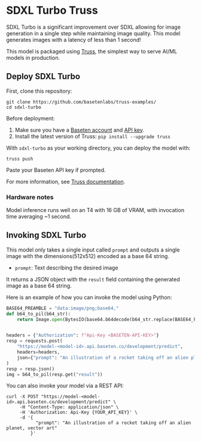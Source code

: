 # SDXL Turbo Truss

SDXL Turbo is a significant improvement over SDXL allowing for image generation in a single step while maintaining image quality. This model generates images with a latency of less than 1 second!

This model is packaged using [Truss](https://trussml.com), the simplest way to serve AI/ML models in production.

## Deploy SDXL Turbo

First, clone this repository:

```
git clone https://github.com/basetenlabs/truss-examples/
cd sdxl-turbo
```

Before deployment:

1. Make sure you have a [Baseten account](https://app.baseten.co/signup) and [API key](https://app.baseten.co/settings/account/api_keys).
2. Install the latest version of Truss: `pip install --upgrade truss`

With `sdxl-turbo` as your working directory, you can deploy the model with:

```
truss push
```

Paste your Baseten API key if prompted.

For more information, see [Truss documentation](https://truss.baseten.co).

### Hardware notes

Model inference runs well on an T4 with 16 GB of VRAM, with invocation time averaging ~1 second.

## Invoking SDXL Turbo

This model only takes a single input called `prompt` and outputs a single image with the dimensions(512x512) encoded as a base 64 string.

- `prompt`: Text describing the desired image

It returns a JSON object with the `result` field containing the generated image as a base 64 string.

Here is an example of how you can invoke the model using Python:

```python
BASE64_PREAMBLE = "data:image/png;base64,"
def b64_to_pil(b64_str):
    return Image.open(BytesIO(base64.b64decode(b64_str.replace(BASE64_PREAMBLE, ""))))


headers = {"Authorization": f"Api-Key <BASETEN-API-KEY>"}
resp = requests.post(
    "https://model-<model-id>.api.baseten.co/development/predict",
    headers=headers,
    json={"prompt": "An illustration of a rocket taking off an alien planet, vector art"},
)
resp = resp.json()
img = b64_to_pil(resp.get("result"))
```

You can also invoke your model via a REST API:

```
curl -X POST "https://model-<model-id>.api.baseten.co/development/predict" \
     -H "Content-Type: application/json" \
     -H 'Authorization: Api-Key {YOUR_API_KEY}' \
     -d '{
           "prompt": "An illustration of a rocket taking off an alien planet, vector art"
         }'
```
